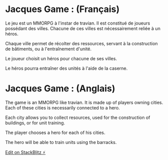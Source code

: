 
# Jacques Game : (Français)

Le jeu est un MMORPG à l'instar de travian. 
Il est constitué de joueurs possédant des villes.
Chacune de ces villes est nécessairement reliée à un héros.

Chaque ville permet de récolter des ressources, servant à la construction de bâtiments, ou à l'entraînement d'unité. 

Le joueur choisit un héros pour chacune de ses villes.

Le héros pourra entraîner des unités à l'aide de la caserne.


# Jacques Game : (Anglais)

The game is an MMORPG like travian. It is made up of players owning cities. Each of these cities is necessarily connected to a hero.

Each city allows you to collect resources, used for the construction of buildings, or for unit training.

The player chooses a hero for each of his cities.

The hero will be able to train units using the barracks.


[Edit on StackBlitz ⚡️](https://stackblitz.com/edit/jacques)
